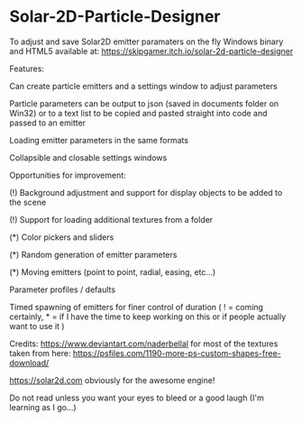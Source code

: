 # Solar-2D-Particle-Designer
To adjust and save Solar2D emitter paramaters on the fly
Windows binary and HTML5 available at: https://skipgamer.itch.io/solar-2d-particle-designer

Features:

Can create particle emitters and a settings window to adjust parameters

Particle parameters can be output to json (saved in documents folder on Win32) or to a text list to be copied and pasted straight into code and passed to an emitter

Loading emitter parameters in the same formats

Collapsible and closable settings windows

Opportunities for improvement:

(!) Background adjustment and support for display objects to be added to the scene

(!) Support for loading additional textures from a folder

(*) Color pickers and sliders

(*) Random generation of emitter parameters

(*) Moving emitters (point to point, radial, easing, etc...)

Parameter profiles / defaults

Timed spawning of emitters for finer control of duration
( ! = coming certainly, * = if I have the time to keep working on this or if people actually want to use it )

Credits:
https://www.deviantart.com/naderbellal for most of the textures taken from here: https://psfiles.com/1190-more-ps-custom-shapes-free-download/

https://solar2d.com obviously for the awesome engine!

Do not read unless you want your eyes to bleed or a good laugh (I'm learning as I go...)
